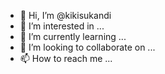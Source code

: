 
- 👋 Hi, I’m @kikisukandi
- 👀 I’m interested in ...
- 🌱 I’m currently learning ...
- 💞️ I’m looking to collaborate on ...
- 📫 How to reach me ...

<!---
kikisukandi/kikisukandi is a ✨ special ✨ repository because its `README.md` (this file) appears on your GitHub profile.
You can click the Preview link to take a look at your changes.
--->
